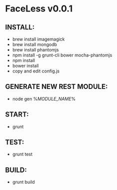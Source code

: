 FaceLess v0.0.1
==============


INSTALL:
--------------
- brew install imagemagick
- brew install mongodb
- brew install phantomjs
- npm install -g grunt-cli bower mocha-phantomjs
- npm install
- bower install
- copy and edit config.js

GENERATE NEW REST MODULE:
--------------
- node gen %_MODULE_NAME_%

START:
--------------
- grunt

TEST:
--------------
- grunt test

BUILD:
--------------
- grunt build